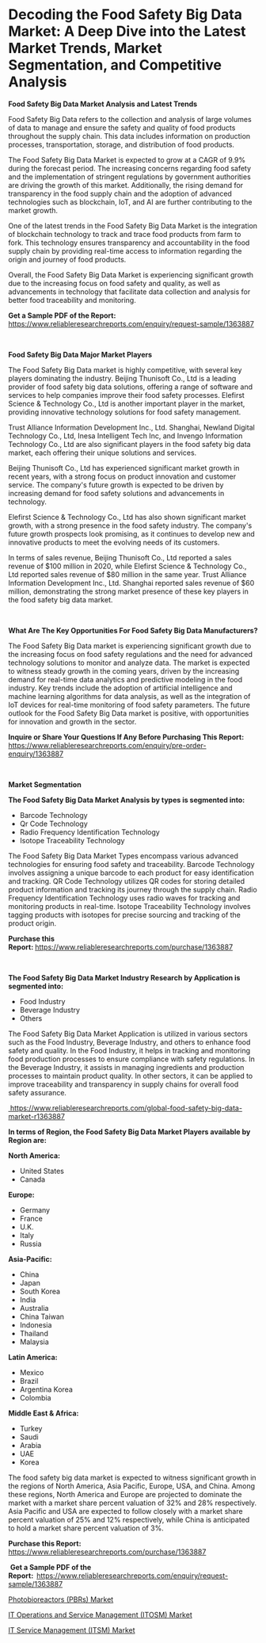 <p><h1>Decoding the Food Safety Big Data Market: A Deep Dive into the Latest Market Trends, Market Segmentation, and Competitive Analysis</h1></p><p><strong>Food Safety Big Data Market Analysis and Latest Trends</strong></p>
<p><p>Food Safety Big Data refers to the collection and analysis of large volumes of data to manage and ensure the safety and quality of food products throughout the supply chain. This data includes information on production processes, transportation, storage, and distribution of food products.</p><p>The Food Safety Big Data Market is expected to grow at a CAGR of 9.9% during the forecast period. The increasing concerns regarding food safety and the implementation of stringent regulations by government authorities are driving the growth of this market. Additionally, the rising demand for transparency in the food supply chain and the adoption of advanced technologies such as blockchain, IoT, and AI are further contributing to the market growth.</p><p>One of the latest trends in the Food Safety Big Data Market is the integration of blockchain technology to track and trace food products from farm to fork. This technology ensures transparency and accountability in the food supply chain by providing real-time access to information regarding the origin and journey of food products.</p><p>Overall, the Food Safety Big Data Market is experiencing significant growth due to the increasing focus on food safety and quality, as well as advancements in technology that facilitate data collection and analysis for better food traceability and monitoring.</p></p>
<p><strong>Get a Sample PDF of the Report:&nbsp;</strong> <a href="https://www.reliableresearchreports.com/enquiry/request-sample/1363887">https://www.reliableresearchreports.com/enquiry/request-sample/1363887</a></p>
<p>&nbsp;</p>
<p><strong>Food Safety Big Data Major Market Players</strong></p>
<p><p>The Food Safety Big Data market is highly competitive, with several key players dominating the industry. Beijing Thunisoft Co., Ltd is a leading provider of food safety big data solutions, offering a range of software and services to help companies improve their food safety processes. Elefirst Science & Technology Co., Ltd is another important player in the market, providing innovative technology solutions for food safety management.</p><p>Trust Alliance Information Development Inc., Ltd. Shanghai, Newland Digital Technology Co., Ltd, Inesa Intelligent Tech Inc, and Invengo Information Technology Co., Ltd are also significant players in the food safety big data market, each offering their unique solutions and services.</p><p>Beijing Thunisoft Co., Ltd has experienced significant market growth in recent years, with a strong focus on product innovation and customer service. The company's future growth is expected to be driven by increasing demand for food safety solutions and advancements in technology.</p><p>Elefirst Science & Technology Co., Ltd has also shown significant market growth, with a strong presence in the food safety industry. The company's future growth prospects look promising, as it continues to develop new and innovative products to meet the evolving needs of its customers.</p><p>In terms of sales revenue, Beijing Thunisoft Co., Ltd reported a sales revenue of $100 million in 2020, while Elefirst Science & Technology Co., Ltd reported sales revenue of $80 million in the same year. Trust Alliance Information Development Inc., Ltd. Shanghai reported sales revenue of $60 million, demonstrating the strong market presence of these key players in the food safety big data market.</p></p>
<p>&nbsp;</p>
<p><strong>What Are The Key Opportunities For Food Safety Big Data Manufacturers?</strong></p>
<p><p>The Food Safety Big Data market is experiencing significant growth due to the increasing focus on food safety regulations and the need for advanced technology solutions to monitor and analyze data. The market is expected to witness steady growth in the coming years, driven by the increasing demand for real-time data analytics and predictive modeling in the food industry. Key trends include the adoption of artificial intelligence and machine learning algorithms for data analysis, as well as the integration of IoT devices for real-time monitoring of food safety parameters. The future outlook for the Food Safety Big Data market is positive, with opportunities for innovation and growth in the sector.</p></p>
<p><strong>Inquire or Share Your Questions If Any Before Purchasing This Report:</strong> <a href="https://www.reliableresearchreports.com/enquiry/pre-order-enquiry/1363887">https://www.reliableresearchreports.com/enquiry/pre-order-enquiry/1363887</a></p>
<p>&nbsp;</p>
<p><strong>Market Segmentation</strong></p>
<p><strong>The Food Safety Big Data Market Analysis by types is segmented into:</strong></p>
<p><ul><li>Barcode Technology</li><li>Qr Code Technology</li><li>Radio Frequency Identification Technology</li><li>Isotope Traceability Technology</li></ul></p>
<p><p>The Food Safety Big Data Market Types encompass various advanced technologies for ensuring food safety and traceability. Barcode Technology involves assigning a unique barcode to each product for easy identification and tracking. QR Code Technology utilizes QR codes for storing detailed product information and tracking its journey through the supply chain. Radio Frequency Identification Technology uses radio waves for tracking and monitoring products in real-time. Isotope Traceability Technology involves tagging products with isotopes for precise sourcing and tracking of the product origin.</p></p>
<p><strong>Purchase this Report:&nbsp;</strong><a href="https://www.reliableresearchreports.com/purchase/1363887">https://www.reliableresearchreports.com/purchase/1363887</a></p>
<p>&nbsp;</p>
<p><strong>The Food Safety Big Data Market Industry Research by Application is segmented into:</strong></p>
<p><ul><li>Food Industry</li><li>Beverage Industry</li><li>Others</li></ul></p>
<p><p>The Food Safety Big Data Market Application is utilized in various sectors such as the Food Industry, Beverage Industry, and others to enhance food safety and quality. In the Food Industry, it helps in tracking and monitoring food production processes to ensure compliance with safety regulations. In the Beverage Industry, it assists in managing ingredients and production processes to maintain product quality. In other sectors, it can be applied to improve traceability and transparency in supply chains for overall food safety assurance.</p></p>
<p><a href="https://www.reliableresearchreports.com/global-food-safety-big-data-market-r1363887">&nbsp;https://www.reliableresearchreports.com/global-food-safety-big-data-market-r1363887</a></p>
<p><strong>In terms of Region, the Food Safety Big Data Market Players available by Region are:</strong></p>
<p>
    <p> <strong> North America: </strong>
        <ul>
            <li>United States</li>
            <li>Canada</li>
        </ul>
        </p> 
    <p> <strong> Europe: </strong>
        <ul>
            <li>Germany</li>
            <li>France</li>
            <li>U.K.</li>
            <li>Italy</li>
            <li>Russia</li>
        </ul>
        </p> 
    <p> <strong> Asia-Pacific: </strong>
        <ul>
            <li>China</li>
            <li>Japan</li>
            <li>South Korea</li>
            <li>India</li>
            <li>Australia</li>
            <li>China Taiwan</li>
            <li>Indonesia</li>
            <li>Thailand</li>
            <li>Malaysia</li>
        </ul>
        </p> 
    <p> <strong> Latin America: </strong>
        <ul>
            <li>Mexico</li>
            <li>Brazil</li>
            <li>Argentina Korea</li>
            <li>Colombia</li>
        </ul>
        </p> 
    <p> <strong> Middle East & Africa: </strong>
        <ul>
            <li>Turkey</li>
            <li>Saudi</li>
            <li>Arabia</li>
            <li>UAE</li>
            <li>Korea</li>
        </ul>
    </p>
    </p>
<p><p>The food safety big data market is expected to witness significant growth in the regions of North America, Asia Pacific, Europe, USA, and China. Among these regions, North America and Europe are projected to dominate the market with a market share percent valuation of 32% and 28% respectively. Asia Pacific and USA are expected to follow closely with a market share percent valuation of 25% and 12% respectively, while China is anticipated to hold a market share percent valuation of 3%.</p></p>
<p><strong>Purchase this Report: </strong><a href="https://www.reliableresearchreports.com/purchase/1363887">https://www.reliableresearchreports.com/purchase/1363887</a></p>
<p>&nbsp;<strong>Get a Sample PDF of the Report:&nbsp;&nbsp;</strong><a href="https://www.reliableresearchreports.com/enquiry/request-sample/1363887">https://www.reliableresearchreports.com/enquiry/request-sample/1363887</a></p>
<p><strong></strong></p>
<p><p><a href="https://github.com/RichRobinson5/Market-Research-Report-List-6/blob/main/photobioreactors-pbrs-market.md">Photobioreactors (PBRs) Market</a></p><p><a href="https://github.com/alanPerkins1921/Market-Research-Report-List-1/blob/main/it-operations-and-service-management-itosm-market.md">IT Operations and Service Management (ITOSM) Market</a></p><p><a href="https://github.com/mandarincruisesvn/Market-Research-Report-List-1/blob/main/it-service-management-itsm-market.md">IT Service Management (ITSM) Market</a></p></p>
